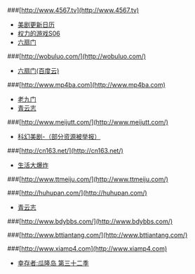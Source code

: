 ###[http://www.4567.tv](http://www.4567.tv) 
-  [美剧更新日历](http://www.4567.tv/html/16.html  )  
-  [权力的游戏S06](http://www.4567.tv/film/id23156.html)  
-  [六扇门](http://www.4567.tv/film/id23486.html)  
 
###[http://wobuluo.com/](http://wobuluo.com/)  
- [六扇门(百度云)](http://wobuluo.com/1425.html)  

###[http://www.mp4ba.com](http://www.mp4ba.com)  
- [老九门](http://www.mp4ba.com/search.php?keyword=%E8%80%81%E4%B9%9D%E9%97%A8)  
- [青云志](http://www.mp4ba.com/search.php?keyword=%20%09Q%E4%BA%91%E5%BF%97)  
      

###[http://www.meijutt.com/](http://www.meijutt.com/)  
- [科幻美剧-（部分资源被举报）](http://www.meijutt.com/file/list1.html)  

###[http://cn163.net/](http://cn163.net/)
- [生活大爆炸](http://cn163.net/archives/17613/)

###[http://www.ttmeiju.com/](http://www.ttmeiju.com/)

###[http://huhupan.com/](http://huhupan.com/) 
- [青云志](http://huhupan.com/dsj/gcj/2016-07-29/5270.html)
        
###[http://www.bdybbs.com/](http://www.bdybbs.com/)  
 
###[http://www.bttiantang.com/](http://www.bttiantang.com/)  
  
###[http://www.xiamp4.com](http://www.xiamp4.com)  
- [幸存者:瓜隆岛 第三十二季](http://www.xiamp4.com/Html/GP22686.html)
